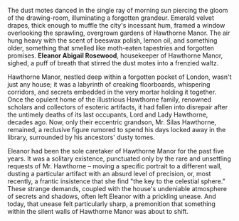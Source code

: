The dust motes danced in the single ray of morning sun piercing the gloom of the drawing-room, illuminating a forgotten grandeur. Emerald velvet drapes, thick enough to muffle the city's incessant hum, framed a window overlooking the sprawling, overgrown gardens of Hawthorne Manor. The air hung heavy with the scent of beeswax polish, lemon oil, and something older, something that smelled like moth-eaten tapestries and forgotten promises. **Eleanor Abigail Rosewood**, housekeeper of Hawthorne Manor, sighed, a puff of breath that stirred the dust motes into a frenzied waltz.

Hawthorne Manor, nestled deep within a forgotten pocket of London, wasn't just any house; it was a labyrinth of creaking floorboards, whispering corridors, and secrets embedded in the very mortar holding it together. Once the opulent home of the illustrious Hawthorne family, renowned scholars and collectors of esoteric artifacts, it had fallen into disrepair after the untimely deaths of its last occupants, Lord and Lady Hawthorne, decades ago. Now, only their eccentric grandson, Mr. Silas Hawthorne, remained, a reclusive figure rumored to spend his days locked away in the library, surrounded by his ancestors' dusty tomes.

Eleanor had been the sole caretaker of Hawthorne Manor for the past five years. It was a solitary existence, punctuated only by the rare and unsettling requests of Mr. Hawthorne – moving a specific portrait to a different wall, dusting a particular artifact with an absurd level of precision, or, most recently, a frantic insistence that she find "the key to the celestial sphere." These strange demands, coupled with the house's undeniable atmosphere of secrets and shadows, often left Eleanor with a prickling unease. And today, that unease felt particularly sharp, a premonition that something within the silent walls of Hawthorne Manor was about to shift.
